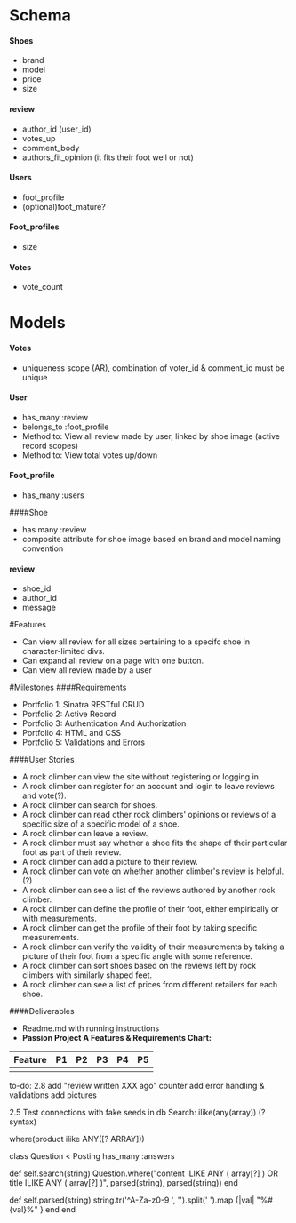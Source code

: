 # Schema

#### Shoes
* brand
* model
* price
* size

#### review
* author_id (user_id)
* votes_up
* comment_body
* authors_fit_opinion (it fits their foot well or not)

#### Users
* foot_profile
* (optional)foot_mature?

#### Foot_profiles
* size

#### Votes
* vote_count

# Models
#### Votes
* uniqueness scope (AR), combination of voter_id & comment_id must be unique


#### User
* has_many :review
* belongs_to :foot_profile
* Method to: View all review made by user, linked by shoe image (active record scopes)
* Method to: View total votes up/down

#### Foot_profile
* has_many :users

####Shoe
* has many :review
* composite attribute for shoe image based on brand and model naming convention

#### review
* shoe_id
* author_id
* message




#Features
* Can view all review for all sizes pertaining to a specifc shoe in character-limited divs.
* Can expand all review on a page with one button.
* Can view all review made by a user




#Milestones
####Requirements
* Portfolio 1: Sinatra RESTful CRUD
* Portfolio 2: Active Record
* Portfolio 3: Authentication And Authorization
* Portfolio 4: HTML and CSS
* Portfolio 5: Validations and Errors

####User Stories
* A rock climber can view the site without registering or logging in.
* A rock climber can register for an account and login to leave reviews and vote(?).
* A rock climber can search for shoes.
* A rock climber can read other rock climbers' opinions or reviews of a specific size of a specific model of a shoe.
* A rock climber can leave a review.
* A rock climber must say whether a shoe fits the shape of their particular foot as part of their review.
* A rock climber can add a picture to their review.
* A rock climber can vote on whether another climber's review is helpful. (?)
* A rock climber can see a list of the reviews authored by another rock climber.
* A rock climber can define the profile of their foot, either empirically or with measurements.
* A rock climber can get the profile of their foot by taking specific measurements.
* A rock climber can verify the validity of their measurements by taking a picture of their foot from a specific angle with some reference.
* A rock climber can sort shoes based on the reviews left by rock climbers with similarly shaped feet.
* A rock climber can see a list of prices from different retailers for each shoe.


####Deliverables
* Readme.md with running instructions
* **Passion Project A Features & Requirements Chart:**

| Feature |  P1 |  P2 |  P3 |  P4 |  P5 |
| ------- | --- | --- | --- | --- | --- |
|         |     |     |     |     |     |




to-do:
2.8
add "review written XXX ago" counter
add error handling & validations
add pictures

2.5
Test connections with fake seeds in db
Search: ilike(any(array)) (?syntax)

where(product ilike ANY([? ARRAY]))
<!-- Angela & Bryan code below: -->
class Question < Posting
  has_many :answers


  def self.search(string)
    Question.where("content ILIKE ANY ( array[?] ) OR title ILIKE ANY ( array[?] )", parsed(string), parsed(string))
  end

  def self.parsed(string)
    string.tr('^A-Za-z0-9 ', '').split(' ').map {|val| "%#{val}%" }
  end
end
